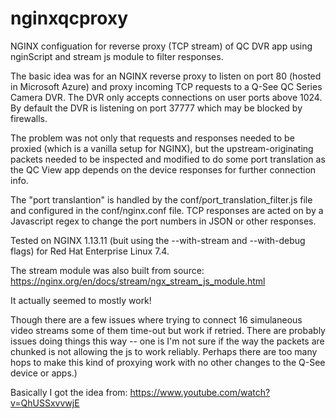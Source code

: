 # nginxqcproxy
NGINX configuation for reverse proxy (TCP stream) of QC DVR app using nginScript and stream js module to filter responses.

The basic idea was for an NGINX reverse proxy to listen on port 80 (hosted in Microsoft Azure) and proxy incoming TCP requests to a Q-See QC Series Camera DVR. The DVR only accepts connections on user ports above 1024. By default the DVR is listening on port 37777 which may be blocked by firewalls.

The problem was not only that requests and responses needed to be proxied (which is a vanilla setup for NGINX), but the upstream-originating packets needed to be inspected and modified to do some port translation as the QC View app depends on the device responses for further connection info.

The "port translantion" is handled by the conf/port_translation_filter.js file and configured in the conf/nginx.conf file. TCP responses are acted on by a Javascript regex to change the port numbers in JSON or other responses.

Tested on NGINX 1.13.11 (buit using the --with-stream and --with-debug flags) for Red Hat Enterprise Linux 7.4.

The stream module was also built from source:
https://nginx.org/en/docs/stream/ngx_stream_js_module.html

It actually seemed to mostly work!

Though there are a few issues where trying to connect 16 simulaneous video streams some of them time-out but work if retried.  There are probably issues doing things this way -- one is I'm not sure if the way the packets are chunked is not allowing the js to work reliably. Perhaps there are too many hops to make this kind of proxying work with no other changes to the Q-See device or apps.)

Basically I got the idea from:
https://www.youtube.com/watch?v=QhUSSxvvwjE

